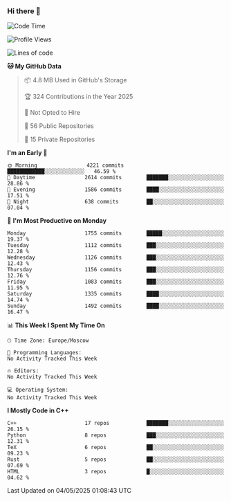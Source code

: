 ### Hi there 👋

<!--
**SemenMartynov/SemenMartynov** is a ✨ _special_ ✨ repository because its `README.md` (this file) appears on your GitHub profile.

Here are some ideas to get you started:

- 🔭 I’m currently working on ...
- 🌱 I’m currently learning ...
- 👯 I’m looking to collaborate on ...
- 🤔 I’m looking for help with ...
- 💬 Ask me about ...
- 📫 How to reach me: ...
- 😄 Pronouns: ...
- ⚡ Fun fact: ...
-->

<!--START_SECTION:waka-->
![Code Time](http://img.shields.io/badge/Code%20Time-0%20secs-blue)

![Profile Views](http://img.shields.io/badge/Profile%20Views-1-blue)

![Lines of code](https://img.shields.io/badge/From%20Hello%20World%20I%27ve%20Written-7.6%20million%20lines%20of%20code-blue)

**🐱 My GitHub Data** 

> 📦 4.8 MB Used in GitHub's Storage 
 > 
> 🏆 324 Contributions in the Year 2025
 > 
> 🚫 Not Opted to Hire
 > 
> 📜 56 Public Repositories 
 > 
> 🔑 15 Private Repositories 
 > 
**I'm an Early 🐤** 

```text
🌞 Morning                4221 commits        ████████████░░░░░░░░░░░░░   46.59 % 
🌆 Daytime                2614 commits        ███████░░░░░░░░░░░░░░░░░░   28.86 % 
🌃 Evening                1586 commits        ████░░░░░░░░░░░░░░░░░░░░░   17.51 % 
🌙 Night                  638 commits         ██░░░░░░░░░░░░░░░░░░░░░░░   07.04 % 
```
📅 **I'm Most Productive on Monday** 

```text
Monday                   1755 commits        █████░░░░░░░░░░░░░░░░░░░░   19.37 % 
Tuesday                  1112 commits        ███░░░░░░░░░░░░░░░░░░░░░░   12.28 % 
Wednesday                1126 commits        ███░░░░░░░░░░░░░░░░░░░░░░   12.43 % 
Thursday                 1156 commits        ███░░░░░░░░░░░░░░░░░░░░░░   12.76 % 
Friday                   1083 commits        ███░░░░░░░░░░░░░░░░░░░░░░   11.95 % 
Saturday                 1335 commits        ████░░░░░░░░░░░░░░░░░░░░░   14.74 % 
Sunday                   1492 commits        ████░░░░░░░░░░░░░░░░░░░░░   16.47 % 
```


📊 **This Week I Spent My Time On** 

```text
🕑︎ Time Zone: Europe/Moscow

💬 Programming Languages: 
No Activity Tracked This Week

🔥 Editors: 
No Activity Tracked This Week

💻 Operating System: 
No Activity Tracked This Week
```

**I Mostly Code in C++** 

```text
C++                      17 repos            ███████░░░░░░░░░░░░░░░░░░   26.15 % 
Python                   8 repos             ███░░░░░░░░░░░░░░░░░░░░░░   12.31 % 
TeX                      6 repos             ██░░░░░░░░░░░░░░░░░░░░░░░   09.23 % 
Rust                     5 repos             ██░░░░░░░░░░░░░░░░░░░░░░░   07.69 % 
HTML                     3 repos             █░░░░░░░░░░░░░░░░░░░░░░░░   04.62 % 
```




 Last Updated on 04/05/2025 01:08:43 UTC
<!--END_SECTION:waka-->